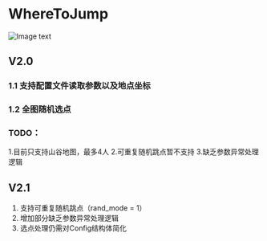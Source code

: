 # WhereToJump
![Image text](https://github.com/TZYGOOOOOOAL/WhereToJump/blob/master/README/resultV2.0.gif)

## V2.0
### 1.1 支持配置文件读取参数以及地点坐标 
### 1.2 全图随机选点
### TODO：
1.目前只支持山谷地图，最多4人
2.可重复随机跳点暂不支持
3.缺乏参数异常处理逻辑

## V2.1
1. 支持可重复随机跳点（rand_mode = 1）
2. 增加部分缺乏参数异常处理逻辑
3. 选点处理仍需对Config结构体简化